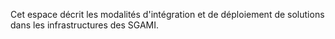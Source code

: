 Cet espace décrit les modalités d'intégration et de déploiement de solutions dans les infrastructures des SGAMI.
